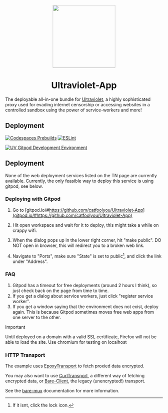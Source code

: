 <p align="center"><img src="https://raw.githubusercontent.com/titaniumnetwork-dev/Ultraviolet-Static/main/public/uv.png" height="200"></p>

<h1 align="center">Ultraviolet-App</h1>

The deployable all-in-one bundle for [Ultraviolet](https://github.com/titaniumnetwork-dev/Ultraviolet), a highly sophisticated proxy used for evading internet censorship or accessing websites in a controlled sandbox using the power of service-workers and more!

## Deployment

[![Codespaces Prebuilds](https://github.com/catfoolyou/Ultraviolet-App/actions/workflows/codespaces/create_codespaces_prebuilds/badge.svg)](https://github.com/catfoolyou/Ultraviolet-App/actions/workflows/codespaces/create_codespaces_prebuilds)
[![ESLint](https://github.com/catfoolyou/Ultraviolet-App/actions/workflows/eslint.yml/badge.svg)](https://github.com/catfoolyou/Ultraviolet-App/actions/workflows/eslint.yml)

<a target="_blank" href="https://gitpod.io/#https://github.com/catfoolyou/Ultraviolet-App">
        <img src="https://img.shields.io/badge/Deploy_with-Gitpod-orange" alt="UV Gitpod Development Environment" />
    </a>

## Deployment

None of the web deployment services listed on the TN page are currently available.
Currently, the only feasible way to deploy this service is using gitpod, see below.

### Deploying with Gitpod
1. Go to [gitpod.io/#https://github.com/catfoolyou/Ultraviolet-App](gitpod.io/#https://github.com/catfoolyou/Ultraviolet-App)
2. Hit open workspace and wait for it to deploy, this might take a while on crappy wifi.
3. When the dialog pops up in the lower right corner, hit "make public". DO NOT open in browser, this will redirect you to a broken web link.
4. Navigate to "Ports", make sure "State" is set to public[^1], and click the link under "Address".

   [^1]: If it isnt, click the lock icon.

### FAQ
1. Gitpod has a timeout for free deployments (around 2 hours I think), so just check back on the page from time to time.
2. If you get a dialog about service workers, just click "register service worker".
3. If you get a window saying that the environment does not exist, deploy again. This is because Gitpod sometimes moves free web apps from one server to the other.


> [!IMPORTANT]  
> Until deployed on a domain with a valid SSL certificate, Firefox will not be able to load the site. Use chromium for testing on localhost

### HTTP Transport

The example uses [EpoxyTransport](https://github.com/MercuryWorkshop/EpoxyTransport) to fetch proxied data encrypted.

You may also want to use [CurlTransport](https://github.com/MercuryWorkshop/CurlTransport), a different way of fetching encrypted data, or [Bare-Client](https://github.com/MercuryWorkshop/Bare-as-module3), the legacy (unencrypted!) transport.

See the [bare-mux](https://github.com/MercuryWorkshop/bare-mux) documentation for more information.
